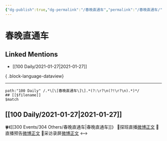 ```yaml
---
{"dg-publish":true,"dg-permalink":"/春晚直通车","permalink":"/春晚直通车/","created":"2023-04-08T21:52:45.000+08:00","updated":"2023-08-24T19:40:11.677+08:00"}
---
```


# 春晚直通车

## Linked Mentions
- [[100 Daily/2021-01-27\|2021-01-27]]

{ .block-language-dataview}

---

```expander
path:"100 Daily" /.*\[\[春晚直通车\]\].*(?:\r?\n(?!\r?\n).*)*/
## [[$filename]]
$match
```
## [[100 Daily/2021-01-27\|2021-01-27]]
🍀《[[300 Events/304 Others/春晚直通车\|春晚直通车]]》
🎵探班直播[微博正文](https://m.weibo.cn/6466290670/4597965703090587)
🎵直播预告[微博正文](https://m.weibo.cn/6466290670/4597921234555534)
🎵采访录屏[微博正文](https://m.weibo.cn/6466290670/4597991903862584)
<-->